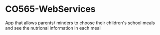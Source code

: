 # CO565-WebServices

App that allows parents/ minders to choose their children's school meals and see the nutrional information in each meal
